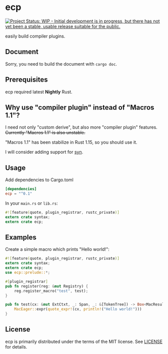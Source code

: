 ecp
===

[![Project Status: WIP - Initial development is in progress, but there has not yet been a stable, usable release suitable for the public.](http://www.repostatus.org/badges/latest/wip.svg)](http://www.repostatus.org/#wip)

easily build compiler plugins.

Document
--------

Sorry, you need to build the document with `cargo doc`.

Prerequisites
-------------

ecp required latest **Nightly** Rust.

Why use "compiler plugin" instead of "Macros 1.1"?
--------------------------------------------------

I need not only "custom derive", but also more "compiler plugin" features.
~~Currently "Macros 1.1" is also unstable.~~

"Macros 1.1" has been stabilize in Rust 1.15, so you should use it.

I will consider adding support for [syn](https://crates.io/crates/syn).

Usage
-----

Add dependencies to Cargo.toml

```toml
[dependencies]
ecp = "^0.1"
```

In your `main.rs` or `lib.rs`:

```rust
#![feature(quote, plugin_registrar, rustc_private)]
extern crate syntax;
extern crate ecp;
```

Examples
--------

Create a simple macro which prints "Hello world!":

```rust
#![feature(quote, plugin_registrar, rustc_private)]
extern crate syntax;
extern crate ecp;
use ecp::prelude::*;

#[plugin_registrar]
pub fn register(reg: &mut Registry) {
    reg.register_macro("test", test);
}

pub fn test(cx: &mut ExtCtxt, _: Span, _: &[TokenTree]) -> Box<MacResult + 'static> {
    MacEager::expr(quote_expr!(cx, println!("Hello world!")))
}
```

License
-------

ecp is primarily distributed under the terms of the MIT license.
See [LICENSE](LICENSE) for details.
